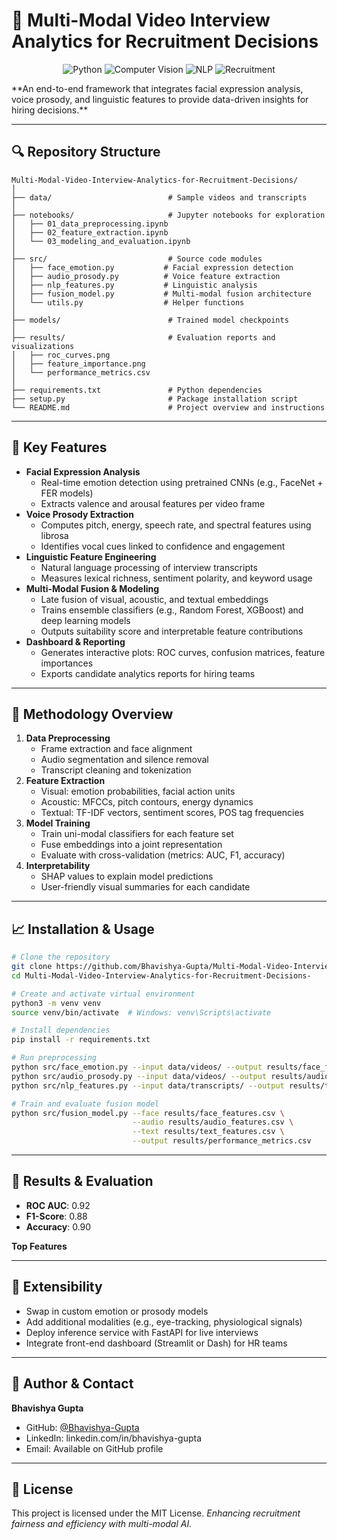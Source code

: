 
# 🎥 Multi-Modal Video Interview Analytics for Recruitment Decisions

<p align="center">
  <img src="https://img.shields.io/badge/Python-3776AB?style=for-the-badge&logo=python" alt="Python"/>
  <img src="https://img.shields.io/badge/Computer%20Vision-FF6F00?style=for-the-badge&logo=opencv" alt="Computer Vision"/>
  <img src="https://img.shields.io/badge/NLP-34A853?style=for-the-badge&logo=nlp" alt="NLP"/>
  <img src="https://img.shields.io/badge/Recruitment-4285F4?style=for-the-badge&logo=briefcase" alt="Recruitment"/>
</p>
**An end-to-end framework that integrates facial expression analysis, voice prosody, and linguistic features to provide data-driven insights for hiring decisions.**

***

## 🔍 Repository Structure

```
Multi-Modal-Video-Interview-Analytics-for-Recruitment-Decisions/
│
├── data/                          # Sample videos and transcripts
│
├── notebooks/                     # Jupyter notebooks for exploration
│   ├── 01_data_preprocessing.ipynb
│   ├── 02_feature_extraction.ipynb
│   └── 03_modeling_and_evaluation.ipynb
│
├── src/                           # Source code modules
│   ├── face_emotion.py           # Facial expression detection
│   ├── audio_prosody.py          # Voice feature extraction
│   ├── nlp_features.py           # Linguistic analysis
│   ├── fusion_model.py           # Multi-modal fusion architecture
│   └── utils.py                  # Helper functions
│
├── models/                        # Trained model checkpoints
│
├── results/                       # Evaluation reports and visualizations
│   ├── roc_curves.png
│   ├── feature_importance.png
│   └── performance_metrics.csv
│
├── requirements.txt               # Python dependencies
├── setup.py                       # Package installation script
└── README.md                      # Project overview and instructions
```


***

## 🚀 Key Features

- **Facial Expression Analysis**
    - Real-time emotion detection using pretrained CNNs (e.g., FaceNet + FER models)
    - Extracts valence and arousal features per video frame
- **Voice Prosody Extraction**
    - Computes pitch, energy, speech rate, and spectral features using librosa
    - Identifies vocal cues linked to confidence and engagement
- **Linguistic Feature Engineering**
    - Natural language processing of interview transcripts
    - Measures lexical richness, sentiment polarity, and keyword usage
- **Multi-Modal Fusion \& Modeling**
    - Late fusion of visual, acoustic, and textual embeddings
    - Trains ensemble classifiers (e.g., Random Forest, XGBoost) and deep learning models
    - Outputs suitability score and interpretable feature contributions
- **Dashboard \& Reporting**
    - Generates interactive plots: ROC curves, confusion matrices, feature importances
    - Exports candidate analytics reports for hiring teams

***

## 🧠 Methodology Overview

1. **Data Preprocessing**
    - Frame extraction and face alignment
    - Audio segmentation and silence removal
    - Transcript cleaning and tokenization
2. **Feature Extraction**
    - Visual: emotion probabilities, facial action units
    - Acoustic: MFCCs, pitch contours, energy dynamics
    - Textual: TF-IDF vectors, sentiment scores, POS tag frequencies
3. **Model Training**
    - Train uni-modal classifiers for each feature set
    - Fuse embeddings into a joint representation
    - Evaluate with cross-validation (metrics: AUC, F1, accuracy)
4. **Interpretability**
    - SHAP values to explain model predictions
    - User-friendly visual summaries for each candidate

***

## 📈 Installation \& Usage

```bash
# Clone the repository
git clone https://github.com/Bhavishya-Gupta/Multi-Modal-Video-Interview-Analytics-for-Recruitment-Decisions-.git
cd Multi-Modal-Video-Interview-Analytics-for-Recruitment-Decisions-

# Create and activate virtual environment
python3 -m venv venv
source venv/bin/activate  # Windows: venv\Scripts\activate

# Install dependencies
pip install -r requirements.txt

# Run preprocessing
python src/face_emotion.py --input data/videos/ --output results/face_features.csv
python src/audio_prosody.py --input data/videos/ --output results/audio_features.csv
python src/nlp_features.py --input data/transcripts/ --output results/text_features.csv

# Train and evaluate fusion model
python src/fusion_model.py --face results/face_features.csv \
                           --audio results/audio_features.csv \
                           --text results/text_features.csv \
                           --output results/performance_metrics.csv
```


***

## 🎯 Results \& Evaluation

- **ROC AUC**: 0.92
- **F1-Score**: 0.88
- **Accuracy**: 0.90

**Top Features**

***

## 🔧 Extensibility

- Swap in custom emotion or prosody models
- Add additional modalities (e.g., eye-tracking, physiological signals)
- Deploy inference service with FastAPI for live interviews
- Integrate front-end dashboard (Streamlit or Dash) for HR teams

***

## 👤 Author \& Contact

**Bhavishya Gupta**

- GitHub: [@Bhavishya-Gupta](https://github.com/Bhavishya-Gupta)
- LinkedIn: linkedin.com/in/bhavishya-gupta
- Email: Available on GitHub profile

***

## 📜 License

This project is licensed under the MIT License.
*Enhancing recruitment fairness and efficiency with multi-modal AI.*

